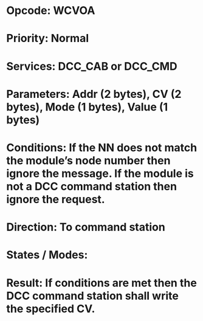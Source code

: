 # Opcode: WCVOA
# Priority: Normal
# Services: DCC_CAB or DCC_CMD
# Parameters: Addr (2 bytes), CV (2 bytes), Mode (1 bytes), Value (1 bytes)
# Conditions: If the NN does not match the module’s node number then ignore the message. If the module is not a DCC command station then ignore the request.
# Direction: To command station
# States / Modes: 
# Result: If conditions are met then the DCC command station shall write the specified CV.